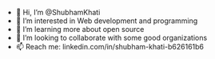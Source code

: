 - 👋 Hi, I’m @ShubhamKhati
- 👀 I’m interested in Web development and programming
- 🌱 I’m learning more about open source
- 💞️ I’m looking to collaborate with some good organizations
- 📫 Reach me: linkedin.com/in/shubham-khati-b626161b6

<!---
ShubhamKhati/ShubhamKhati is a ✨ special ✨ repository because its `README.md` (this file) appears on your GitHub profile.
You can click the Preview link to take a look at your changes.
--->
